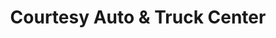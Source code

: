---
title: "Courtesy Auto & Truck Center"
url: /stanley/courtesy-auto-and-truck-center-junction-avenue/
shop: car
---